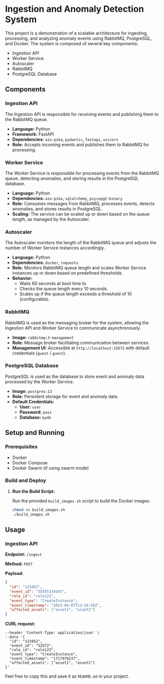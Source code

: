 # Ingestion and Anomaly Detection System
This project is a demonstration of a scalable architecture for ingesting, processing, and analyzing anomaly events using RabbitMQ, PostgreSQL, and Docker. The system is composed of several key components:

- Ingestion API
- Worker Service
- Autoscaler
- RabbitMQ
- PostgreSQL Database

## Components

### Ingestion API

The Ingestion API is responsible for receiving events and publishing them to the RabbitMQ queue.

- **Language:** Python
- **Framework:** FastAPI
- **Dependencies:** `aio-pika`, `pydantic`, `fastapi`, `uvicorn`
- **Role:** Accepts incoming events and publishes them to RabbitMQ for processing.

### Worker Service

The Worker Service is responsible for processing events from the RabbitMQ queue, detecting anomalies, and storing results in the PostgreSQL database.

- **Language:** Python
- **Dependencies:** `aio-pika`, `sqlalchemy`, `psycopg2-binary`
- **Role:** Consumes messages from RabbitMQ, processes events, detects anomalies, and stores results in PostgreSQL.
- **Scaling:** The service can be scaled up or down based on the queue length, as managed by the Autoscaler.

### Autoscaler

The Autoscaler monitors the length of the RabbitMQ queue and adjusts the number of Worker Service instances accordingly.

- **Language:** Python
- **Dependencies:** `docker`, `requests`
- **Role:** Monitors RabbitMQ queue length and scales Worker Service instances up or down based on predefined thresholds.
- **Behavior:**
  - Waits 60 seconds at boot time to 
  - Checks the queue length every 10 seconds.
  - Scales up if the queue length exceeds a threshold of 10 (configurable).

### RabbitMQ

RabbitMQ is used as the messaging broker for the system, allowing the Ingestion API and Worker Service to communicate asynchronously.

- **Image:** `rabbitmq:3-management`
- **Role:** Message broker facilitating communication between services.
- **Management UI:** Accessible at `http://localhost:15672` with default credentials (`guest` / `guest`).

### PostgreSQL Database

PostgreSQL is used as the database to store event and anomaly data processed by the Worker Service.

- **Image:** `postgres:13`
- **Role:** Persistent storage for event and anomaly data.
- **Default Credentials:** 
  - **User:** `user`
  - **Password:** `pass`
  - **Database:** `mydb`


## Setup and Running

### Prerequisites

- Docker
- Docker Compose
- Docker Swarm (if using swarm mode)

### Build and Deploy

1. **Run the Build Script:**

   Run the provided `build_images.sh` script to build the Docker images:

   ```bash
   chmod +x build_images.sh
   ./build_images.sh
   
## Usage

### Ingestion API

**Endpoint:** `/ingest`

**Method:** `POST`

**Payload:**

```json
{
  "id": "123452",
  "event_id": "55555334343",
  "role_id": "role123",
  "event_type": "CreateInstance",
  "event_timestamp": "2023-06-07T12:34:56Z",
  "affected_assets": ["asset1", "asset2"]
}
```

**CURL request:**
```curl --location 'http://localhost:5001/ingest' \
--header 'Content-Type: application/json' \
--data '{
  "id": "123452",
  "event_id": "52572",
  "role_id": "role123",
  "event_type": "CreateInstance",
  "event_timestamp": "1717970237",
  "affected_assets": ["asset1", "asset2"]
}'
```
Feel free to copy this and save it as `README.md` in your project.